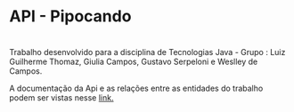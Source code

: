 # API - Pipocando<h1>



<div style="text-align: justified">
Trabalho desenvolvido para a disciplina de Tecnologias Java - Grupo : Luiz Guilherme Thomaz, Giulia Campos, Gustavo Serpeloni e Weslley de Campos.

A documentação da Api e as relações entre as entidades do trabalho podem ser vistas nesse [link.](https://blogfilme.herokuapp.com/swagger-ui.html)

</div>
